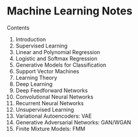 # Machine Learning Notes
Contents
1. Introduction
2. Supervised Learning
 1. Linear and Polynomial Regression
 2. Logistic and Softmax Regression
 3. Generative Models for Classification
 4. Support Vector Machines
 5. Learning Theory
3.	Deep Learning
 1. Deep Feedforward Networks
 2. Convolutional Neural Networks
 3. Recurrent Neural Networks
4.	Unsupervised Learning
 1. Variational Autoencoders: VAE
 2. Generative Adversarial Networks: GAN/WGAN
 3. Finite Mixture Models: FMM
